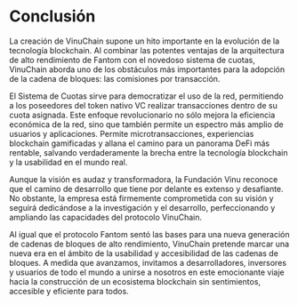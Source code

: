 # Conclusión

La creación de VinuChain supone un hito importante en la evolución de la tecnología blockchain. Al combinar las potentes ventajas de la arquitectura de alto rendimiento de Fantom con el novedoso sistema de cuotas, VinuChain aborda uno de los obstáculos más importantes para la adopción de la cadena de bloques: las comisiones por transacción.&#x20;

El Sistema de Cuotas sirve para democratizar el uso de la red, permitiendo a los poseedores del token nativo VC realizar transacciones dentro de su cuota asignada. Este enfoque revolucionario no sólo mejora la eficiencia económica de la red, sino que también permite un espectro más amplio de usuarios y aplicaciones. Permite microtransacciones, experiencias blockchain gamificadas y allana el camino para un panorama DeFi más rentable, salvando verdaderamente la brecha entre la tecnología blockchain y la usabilidad en el mundo real.

Aunque la visión es audaz y transformadora, la Fundación Vinu reconoce que el camino de desarrollo que tiene por delante es extenso y desafiante. No obstante, la empresa está firmemente comprometida con su visión y seguirá dedicándose a la investigación y el desarrollo, perfeccionando y ampliando las capacidades del protocolo VinuChain.

Al igual que el protocolo Fantom sentó las bases para una nueva generación de cadenas de bloques de alto rendimiento, VinuChain pretende marcar una nueva era en el ámbito de la usabilidad y accesibilidad de las cadenas de bloques. A medida que avanzamos, invitamos a desarrolladores, inversores y usuarios de todo el mundo a unirse a nosotros en este emocionante viaje hacia la construcción de un ecosistema blockchain sin sentimientos, accesible y eficiente para todos.
